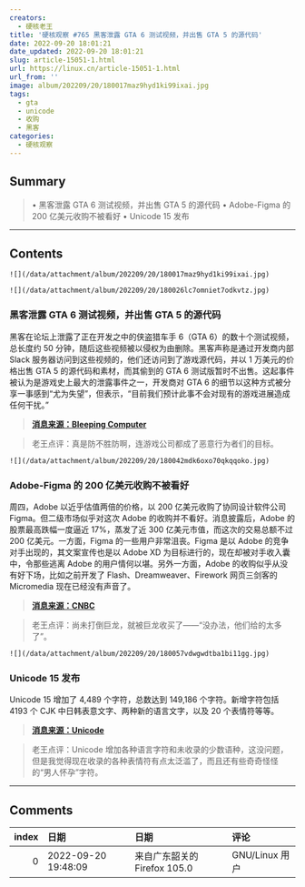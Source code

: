 ```yaml
---
creators:
  - 硬核老王
title: '硬核观察 #765 黑客泄露 GTA 6 测试视频，并出售 GTA 5 的源代码'
date: 2022-09-20 18:01:21
date_updated: 2022-09-20 18:01:21
slug: article-15051-1.html
url: https://linux.cn/article-15051-1.html
url_from: ''
image: album/202209/20/180017maz9hyd1ki99ixai.jpg
tags:
  - gta
  - unicode
  - 收购
  - 黑客
categories:
  - 硬核观察
---
```


## Summary

> • 黑客泄露 GTA 6 测试视频，并出售 GTA 5 的源代码 • Adobe-Figma 的 200 亿美元收购不被看好 • Unicode 15 发布

***

<!-- more -->

## Contents

`![](/data/attachment/album/202209/20/180017maz9hyd1ki99ixai.jpg)`

`![](/data/attachment/album/202209/20/180026lc7omniet7odkvtz.jpg)`

### 黑客泄露 GTA 6 测试视频，并出售 GTA 5 的源代码

黑客在论坛上泄露了正在开发之中的侠盗猎车手 6（GTA 6）的数十个测试视频，总长度约 50 分钟，随后这些视频被以侵权为由删除。黑客声称是通过开发商内部 Slack 服务器访问到这些视频的，他们还访问到了游戏源代码，并以 1 万美元的价格出售 GTA 5 的源代码和素材，而其偷到的 GTA 6 测试版暂时不出售。这起事件被认为是游戏史上最大的泄露事件之一，开发商对 GTA 6 的细节以这种方式被分享一事感到“尤为失望”，但表示，“目前我们预计此事不会对现有的游戏进展造成任何干扰。”

> 
> **[消息来源：Bleeping Computer](https://www.bleepingcomputer.com/news/security/gta-6-source-code-and-videos-leaked-after-rockstar-games-hack/)**
> 
> 
> 

> 
> 老王点评：真是防不胜防啊，连游戏公司都成了恶意行为者们的目标。
> 
> 
> 

`![](/data/attachment/album/202209/20/180042mdk6oxo70qkqqoko.jpg)`

### Adobe-Figma 的 200 亿美元收购不被看好

周四，Adobe 以近乎估值两倍的价格，以 200 亿美元收购了协同设计软件公司 Figma。但二级市场似乎对这次 Adobe 的收购并不看好。消息披露后，Adobe 的股票最高跌幅一度逼近 17%，蒸发了近 300 亿美元市值，而这次的交易总额不过 200 亿美元。一方面，Figma 的一些用户非常沮丧。Figma 是以 Adobe 的竞争对手出现的，其文案宣传也是以 Adobe XD 为目标进行的，现在却被对手收入囊中，令那些逃离 Adobe 的用户情何以堪。另外一方面，Adobe 的收购似乎从没有好下场，比如之前开发了 Flash、Dreamweaver、Firework 网页三剑客的 Micromedia 现在已经没有声音了。

> 
> **[消息来源：CNBC](https://www.cnbc.com/2022/09/15/adobe-to-acquire-design-platform-figma-for-20-billion.html)**
> 
> 
> 

> 
> 老王点评：尚未打倒巨龙，就被巨龙收买了——“没办法，他们给的太多了”。
> 
> 
> 

`![](/data/attachment/album/202209/20/180057vdwgwdtba1bi11gg.jpg)`

### Unicode 15 发布

Unicode 15 增加了 4,489 个字符，总数达到 149,186 个字符。新增字符包括 4193 个 CJK 中日韩表意文字、两种新的语言文字，以及 20 个表情符等等。

> 
> **[消息来源：Unicode](https://home.unicode.org/announcing-the-unicode-standard-version-15-0/)**
> 
> 
> 

> 
> 老王点评：Unicode 增加各种语言字符和未收录的少数语种，这没问题，但是我觉得现在收录的各种表情符有点太泛滥了，而且还有些奇奇怪怪的“男人怀孕”字符。
> 
> 
>

***

## Comments

|   index | 日期                | 日期                                        | 评论                                                                |
|--------:|:--------------------|:--------------------------------------------|:--------------------------------------------------------------------|
|       0 | 2022-09-20 19:48:09 | 来自广东韶关的 Firefox 105.0|GNU/Linux 用户 | 要弄个新的文字编码方案了，随着收录内容扩充，现在的 unicode 太乱了。 |
